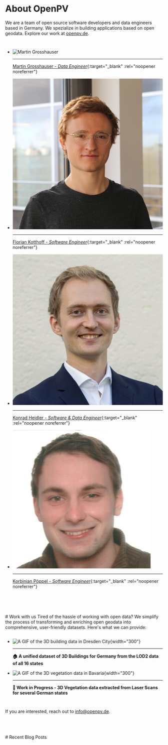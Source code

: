 # About OpenPV
We are a team of open source software developers and data engineers based in Germany. We spezialize in building applications based on open geodata. Explore our work at [openpv.de](https://openpv.de).  

<div class="grid cards" markdown style="grid-template-columns: repeat(auto-fit, minmax(150px, 1fr)); display: grid;">


-   ![Martin Grosshauser](assets/authors/grosshauser.jpg)

    ___

    [Martin Grosshauser - *Data Engineer*](https://muenchen.social/@magro){:target="_blank" :rel="noopener noreferrer"}

-   ![Florian Kotthoff](assets/authors/kotthoff.jpg)

    ___

    [Florian Kotthoff - *Software Engineer*](https://kotthoff.dev){:target="_blank" :rel="noopener noreferrer"}

-   ![Konrad Heidler](assets/authors/heidler.jpg)

    ___

    [Konrad Heidler - *Software & Data Engineer*](https://konrad.heidler.info){:target="_blank" :rel="noopener noreferrer"}

-   ![Korbinian Pöppel](assets/authors/poeppel.jpg)

    ___

    [Korbinian Pöppel - *Software Engineer*](https://korbi.ai){:target="_blank" :rel="noopener noreferrer"}

</div>

<br/>
<br/>
<br/>
# Work with us
Tired of the hassle of working with open data? We simplify the process of transforming and enriching open geodata into comprehensive, user-friendly datasets. Here's what we can provide:


<div class="grid cards" markdown style="grid-template-columns: repeat(auto-fit, minmax(150px, 1fr)); display: grid;">

-   ![A GIF of the 3D building data in Dresden City](assets/images/dresden.gif){width="300"}
    
    ___
    
    __🏠 A unified dataset of 3D Buildings for Germany from the LOD2 data of all 16 states__

    
    


-  ![A GIF of the 3D vegetation data in Bavaria](assets/images/forest.gif){width="300"}

    ___

    __🌳 Work in Progress - 3D Vegetation data extracted from Laser Scans for several German states__

    


</div>

If you are interested, reach out to info@openpv.de.

<br/>
<br/>
<br/>
# Recent Blog Posts

